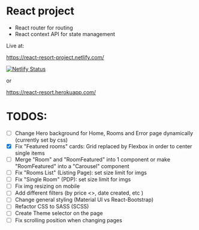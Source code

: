 # React project

* React router for routing
* React context API for state management

Live at:

https://react-resort-project.netlify.com/

[![Netlify Status](https://api.netlify.com/api/v1/badges/cfa7e66a-b006-4648-b2fb-65068fcc246b/deploy-status)](https://app.netlify.com/sites/react-resort-project/deploys)


or

https://react-resort.herokuapp.com/


# TODOS:


- [ ] Change Hero background for Home, Rooms and Error page dynamically (currently set by css)
- [x] Fix "Featured rooms" cards: Grid replaced by Flexbox in order to center single items
- [ ] Merge "Room" and "RoomFeatured" into 1 component or make "RoomFeatured" into a "Carousel" component
- [ ] Fix "Rooms List" (Listing Page): set size limit for imgs
- [ ] Fix "Single Room" (PDP): set size limit for imgs
- [ ] Fix img resizing on mobile
- [ ] Add different filters (by price <>, date created, etc )
- [ ] Change general styling (Material UI vs React-Bootstrap)
- [ ] Refactor CSS to SASS (SCSS)
- [ ] Create Theme selector on the page
- [ ] Fix scrolling position when changing pages
